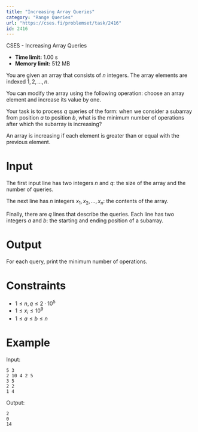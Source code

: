 ```yaml
---
title: "Increasing Array Queries"
category: "Range Queries"
url: "https://cses.fi/problemset/task/2416"
id: 2416
---
```


CSES - Increasing Array Queries

  * **Time limit:** 1.00 s
  * **Memory limit:** 512 MB

You are given an array that consists of $n$ integers. The array elements are
indexed $1,2,\dots,n$.

You can modify the array using the following operation: choose an array
element and increase its value by one.

Your task is to process $q$ queries of the form: when we consider a subarray
from position $a$ to position $b$, what is the minimum number of operations
after which the subarray is increasing?

An array is increasing if each element is greater than or equal with the
previous element.

# Input

The first input line has two integers $n$ and $q$: the size of the array and
the number of queries.

The next line has $n$ integers $x_1,x_2,\dots,x_n$: the contents of the array.

Finally, there are $q$ lines that describe the queries. Each line has two
integers $a$ and $b$: the starting and ending position of a subarray.

# Output

For each query, print the minimum number of operations.

# Constraints

  * $1 \le n,q \le 2\cdot10^5$
  * $1 \le x_i \le 10^9$
  * $1 \le a \le b \le n$

# Example

Input:

    
    
    5 3
    2 10 4 2 5
    3 5
    2 2
    1 4
    

Output:

    
    
    2
    0
    14
    

